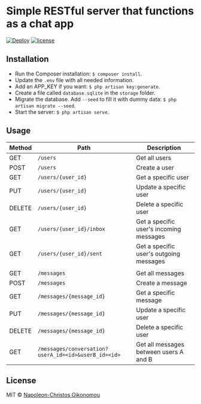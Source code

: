 # Simple RESTful server that functions as a chat app

[![Deploy](https://img.shields.io/badge/%E2%AC%86%EF%B8%8FDeploy%20to-Heroku-6762a6.svg?style=for-the-badge)](https://heroku.com/deploy) [![license](https://img.shields.io/github/license/iamnapo/cha-cha-chat.svg?style=for-the-badge)](./LICENSE)

## Installation

- Run the Composer installation: `$ composer install`.
- Update the `.env` file with all needed information.
- Add an APP_KEY if you want: `$ php artisan key:generate`.
- Create a file called `database.sqlite` in the `storage` folder.
- Migrate the database. Add `--seed` to fill it with dummy data: `$ php artisan migrate --seed`.
- Start the server: `$ php artisan serve`.

## Usage

| Method | Path                                                 | Description                             |
| ------ | ---------------------------------------------------- | --------------------------------------- |
| GET    | `/users`                                             | Get all users                           |
| POST   | `/users`                                             | Create a user                           |
| GET    | `/users/{user_id}`                                   | Get a specific user                     |
| PUT    | `/users/{user_id}`                                   | Update a specific user                  |
| DELETE | `/users/{user_id}`                                   | Delete a specific user                  |
| GET    | `/users/{user_id}/inbox`                             | Get a specific user's incoming messages |
| GET    | `/users/{user_id}/sent`                              | Get a specific user's outgoing messages |
|        |                                                      |                                         |
| GET    | `/messages`                                          | Get all messages                        |
| POST   | `/messages`                                          | Create a message                        |
| GET    | `/messages/{message_id}`                             | Get a specific message                  |
| PUT    | `/messages/{message_id}`                             | Update a specific user                  |
| DELETE | `/messages/{message_id}`                             | Delete a specific user                  |
| GET    | `/messages/conversation?userA_id=<id>&userB_id=<id>` | Get all messages between users A and B  |

## License

MIT © [Napoleon-Christos Oikonomou](https://iamnapo.me)
